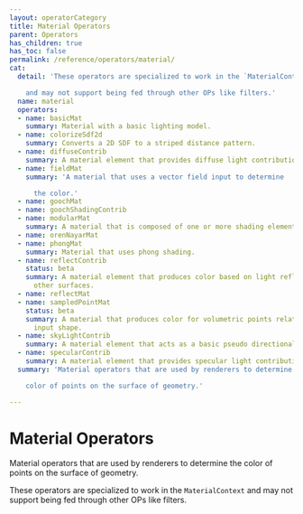 ```yaml
---
layout: operatorCategory
title: Material Operators
parent: Operators
has_children: true
has_toc: false
permalink: /reference/operators/material/
cat:
  detail: 'These operators are specialized to work in the `MaterialContext`

    and may not support being fed through other OPs like filters.'
  name: material
  operators:
  - name: basicMat
    summary: Material with a basic lighting model.
  - name: colorizeSdf2d
    summary: Converts a 2D SDF to a striped distance pattern.
  - name: diffuseContrib
    summary: A material element that provides diffuse light contribution.
  - name: fieldMat
    summary: 'A material that uses a vector field input to determine

      the color.'
  - name: goochMat
  - name: goochShadingContrib
  - name: modularMat
    summary: A material that is composed of one or more shading elements.
  - name: orenNayarMat
  - name: phongMat
    summary: Material that uses phong shading.
  - name: reflectContrib
    status: beta
    summary: A material element that produces color based on light reflected from
      other surfaces.
  - name: reflectMat
  - name: sampledPointMat
    status: beta
    summary: A material that produces color for volumetric points relative to the
      input shape.
  - name: skyLightContrib
    summary: A material element that acts as a basic pseudo directional light.
  - name: specularContrib
    summary: A material element that provides specular light contribution.
  summary: 'Material operators that are used by renderers to determine the

    color of points on the surface of geometry.'

---
```


# Material Operators

Material operators that are used by renderers to determine the
color of points on the surface of geometry.

These operators are specialized to work in the `MaterialContext`
and may not support being fed through other OPs like filters.
